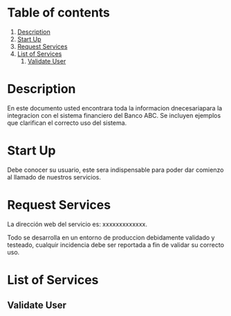# Table of contents <a name="table-of-contents"></a>
1. [Description](#description)
2. [Start Up](#start-up)
3. [Request Services](#request-services)
4. [List of Services](#list-of-Services)
    1. [Validate User](#validate-user)


# Description <a name="description"></a>

En este documento usted encontrara toda la informacion dnecesariapara la integracion con el sistema financiero del Banco ABC. Se incluyen ejemplos que clarifican el correcto uso del sistema.

# Start Up <a name="start-up"></a>

Debe conocer su usuario, este sera indispensable para poder dar comienzo al llamado de nuestros servicios.

# Request Services <a name="request-services"></a>

La dirección web del servicio es: xxxxxxxxxxxxx.

Todo se desarrolla en un entorno de produccion debidamente validado y testeado, cualquir incidencia debe ser reportada a fin de validar su correcto uso.

# List of Services <a name="list-of-Services"></a>

## Validate User <a name="validate-user"></a>




